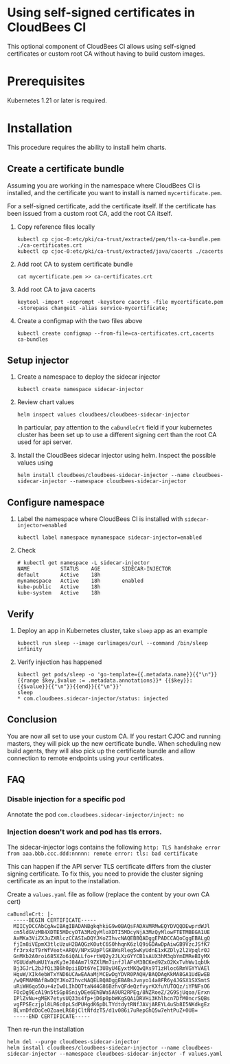 # Using self-signed certificates in CloudBees CI

This optional component of CloudBees CI allows using self-signed certificates or custom root CA without having to build custom images.

# Prerequisites

Kubernetes 1.21 or later is required.

# Installation

This procedure requires the ability to install helm charts.

## Create a certificate bundle

Assuming you are working in the namespace where CloudBees CI is installed,
and the certificate you want to install is named `mycertificate.pem`.

For a self-signed certificate, add the certificate itself.
If the certificate has been issued from a custom root CA, add the root CA itself.

1. Copy reference files locally

   ```
   kubectl cp cjoc-0:etc/pki/ca-trust/extracted/pem/tls-ca-bundle.pem ./ca-certificates.crt
   kubectl cp cjoc-0:etc/pki/ca-trust/extracted/java/cacerts ./cacerts
   ```

2. Add root CA to system certificate bundle

   ```
   cat mycertificate.pem >> ca-certificates.crt
   ```

3. Add root CA to java cacerts

   ```
   keytool -import -noprompt -keystore cacerts -file mycertificate.pem -storepass changeit -alias service-mycertificate;
   ```

4. Create a configmap with the two files above

   ```
   kubectl create configmap --from-file=ca-certificates.crt,cacerts ca-bundles
   ```

## Setup injector

1. Create a namespace to deploy the sidecar injector

   ```
   kubectl create namespace sidecar-injector
   ```

2. Review chart values
   ```
   helm inspect values cloudbees/cloudbees-sidecar-injector
   ```
   In particular, pay attention to the `caBundleCrt` field if your kubernetes cluster has been set up to use a different signing cert than the root CA used for api server. 

3. Install the CloudBees sidecar injector using helm. Inspect the possible values using
   

   ```
   helm install cloudbees/cloudbees-sidecar-injector --name cloudbees-sidecar-injector --namespace cloudbees-sidecar-injector
   ```

## Configure namespace

1. Label the namespace where CloudBees CI is installed with `sidecar-injector=enabled`

   ```
   kubectl label namespace mynamespace sidecar-injector=enabled
   ```

2. Check
   ```
   # kubectl get namespace -L sidecar-injector
   NAME          STATUS    AGE       SIDECAR-INJECTOR
   default       Active    18h
   mynamespace   Active    18h       enabled
   kube-public   Active    18h
   kube-system   Active    18h
   ```

## Verify

1. Deploy an app in Kubernetes cluster, take `sleep` app as an example

   ```
   kubectl run sleep --image curlimages/curl --command /bin/sleep infinity
   ```

2. Verify injection has happened
   ```
   kubectl get pods/sleep -o 'go-template={{.metadata.name}}{{"\n"}}{{range $key,$value := .metadata.annotations}}* {{$key}}: {{$value}}{{"\n"}}{{end}}{{"\n"}}'
   sleep
   * com.cloudbees.sidecar-injector/status: injected
   ```

## Conclusion

You are now all set to use your custom CA. If you restart CJOC and running masters, they will pick up the new certificate bundle.
When scheduling new build agents, they will also pick up the certificate bundle and allow connection to remote endpoints using your certificates.

## FAQ

### Disable injection for a specific pod

Annotate the pod `com.cloudbees.sidecar-injector/inject: no`

### Injection doesn't work and pod has tls errors.

The sidecar-injector logs contains the following
`http: TLS handshake error from aaa.bbb.ccc.ddd:nnnnn: remote error: tls: bad certificate`

This can happen if the API server TLS certificate differs from the cluster signing certificate. To fix this, you need to provide the cluster signing certificate as an input to the installation.

Create a `values.yaml` file as follow (replace the content by your own CA cert)
```
caBundleCrt: |-
  -----BEGIN CERTIFICATE-----
  MIICyDCCAbCgAwIBAgIBADANBgkqhkiG9w0BAQsFADAVMRMwEQYDVQQDEwprdWJl
  cm5ldGVzMB4XDTE5MDcyOTA3MzQyMloXDTI5MDcyNjA3MzQyMlowFTETMBEGA1UE
  AxMKa3ViZXJuZXRlczCCASIwDQYJKoZIhvcNAQEBBQADggEPADCCAQoCggEBALgQ
  fjIm8iVEpmX3tlcUzuH2BAQGzK0utC6S0hhqnK6zlQ9iGDAwDpAiwGB9VzcJSfK7
  fr3rx4zT9rWfVeot+ARQV/NPxSUpPlGK8WsRleg5wKyUdnE1xKZDly2l2Vpqlr0J
  GnMXb2A0roi685XZo6iQALLfo+rtWQ2y2JLXzGYYCB1sAUX3hM3qbYmIMReBIyMX
  YGUUdaMuWU1YazKy3eJ84Am7l9ZXlMm7infJlAFsM3BCKed9ZxO2KxTvhWv1qbUk
  Bj3GJrL2bJfQi3B6h0piiBDt6YeI3U8yU4EyxtMKQwQXs9T1zHloc6RmVGYYVAEl
  HquW/XIk4ebWTxYND6UCAwEAAaMjMCEwDgYDVR0PAQH/BAQDAgKkMA8GA1UdEwEB
  /wQFMAMBAf8wDQYJKoZIhvcNAQELBQADggEBABsJvnyo14a8FR6y4JGSX1SXSmtS
  uRiWH6qo5Ou+4zIw0LIhDQTtaN44G86BzhvQFdeQzfvyrKXfuYUTOQz/iYPNFsO6
  FOcDg9EcA19n5tSGp8SniyDEe6EhBWa5A9UR2RPEg/8NZRoeZ/2G9SjUqoa/Erxn
  IPlZvNu+gMEK7etysUQ33s4fp+jD6p0pbWKgSQAiDRVHi3Khlhcn7DfM0ncrSQBs
  vgFPSEczjpl8LR6c0pLSdPUHgdK6pDLTYdtdytRNfJAVjAREYL4uSb8I5NKdkgEz
  BLvnDfdDoCeOZoaeLR68jCltNfdzT5/d1v086i7uRepGhQ5w7ehtPuZ+0U8=
  -----END CERTIFICATE-----
```

Then re-run the installation

```
helm del --purge cloudbees-sidecar-injector
helm install cloudbees/cloudbees-sidecar-injector --name cloudbees-sidecar-injector --namespace cloudbees-sidecar-injector -f values.yaml
```
